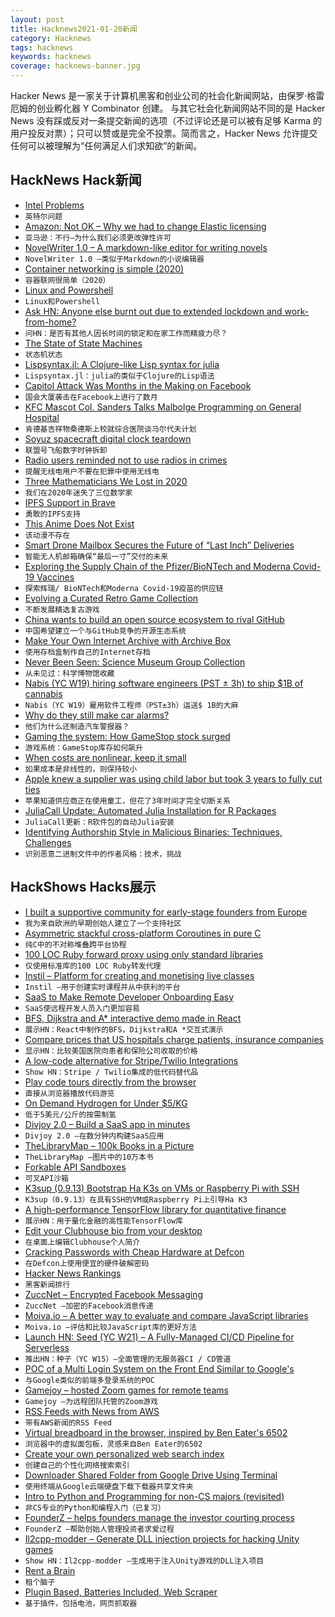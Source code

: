 ```yaml
---
layout: post
title: Hacknews2021-01-20新闻
category: Hacknews
tags: hacknews
keywords: hacknews
coverage: hacknews-banner.jpg
---
```


Hacker News 是一家关于计算机黑客和创业公司的社会化新闻网站，由保罗·格雷厄姆的创业孵化器 Y Combinator 创建。
与其它社会化新闻网站不同的是 Hacker News 没有踩或反对一条提交新闻的选项（不过评论还是可以被有足够 Karma 的用户投反对票）；只可以赞或是完全不投票。简而言之，Hacker News 允许提交任何可以被理解为“任何满足人们求知欲”的新闻。

## HackNews Hack新闻


- [Intel Problems](https://stratechery.com/2021/intel-problems/)
- `英特尔问题`
- [Amazon: Not OK – Why we had to change Elastic licensing](https://www.elastic.co/blog/why-license-change-AWS)
- `亚马逊：不行–为什么我们必须更改弹性许可`
- [NovelWriter 1.0 – A markdown-like editor for writing novels](https://novelwriter.io/)
- `NovelWriter 1.0 –类似于Markdown的小说编辑器`
- [Container networking is simple (2020)](https://iximiuz.com/en/posts/container-networking-is-simple/)
- `容器联网很简单（2020）`
- [Linux and Powershell](https://matteoguadrini.github.io/posts/linux-and-powershell/)
- `Linux和Powershell`
- [Ask HN: Anyone else burnt out due to extended lockdown and work-from-home?](item?id=25833639)
- `问HN：是否有其他人因长时间的锁定和在家工作而精疲力尽？`
- [The State of State Machines](https://googleprojectzero.blogspot.com/2021/01/the-state-of-state-machines.html)
- `状态机状态`
- [Lispsyntax.jl: A Clojure-like Lisp syntax for julia](https://github.com/swadey/LispSyntax.jl)
- `Lispsyntax.jl：julia的类似于Clojure的Lisp语法`
- [Capitol Attack Was Months in the Making on Facebook](https://www.techtransparencyproject.org/articles/capitol-attack-was-months-making-facebook)
- `国会大厦袭击在Facebook上进行了数月`
- [KFC Mascot Col. Sanders Talks Malbolge Programming on General Hospital](https://esoteric.codes/blog/kfc-col-sanders-talks-malbolge-general-hospital)
- `肯德基吉祥物桑德斯上校就综合医院谈马尔代夫计划`
- [Soyuz spacecraft digital clock teardown](http://www.righto.com/2020/01/inside-digital-clock-from-soyuz.html)
- `联盟号飞船数字时钟拆卸`
- [Radio users reminded not to use radios in crimes](http://www.arrl.org/news/fcc-issues-enforcement-advisory-radio-users-reminded-not-to-use-radios-in-crimes)
- `提醒无线电用户不要在犯罪中使用无线电`
- [Three Mathematicians We Lost in 2020](https://www.newyorker.com/culture/annals-of-inquiry/three-mathematicians-we-lost-in-2020)
- `我们在2020年迷失了三位数学家`
- [IPFS Support in Brave](https://brave.com/ipfs-support/)
- `勇敢的IPFS支持`
- [This Anime Does Not Exist](https://thisanimedoesnotexist.ai/)
- `该动漫不存在`
- [Smart Drone Mailbox Secures the Future of “Last Inch” Deliveries](https://now.northropgrumman.com/smart-drone-mailbox-secures-the-future-of-last-inch-deliveries/)
- `智能无人机邮箱确保“最后一寸”交付的未来`
- [Exploring the Supply Chain of the Pfizer/BioNTech and Moderna Covid-19 Vaccines](https://blog.jonasneubert.com/2021/01/10/exploring-the-supply-chain-of-the-pfizer-biontech-and-moderna-covid-19-vaccines/)
- `探索辉瑞/ BioNTech和Moderna Covid-19疫苗的供应链`
- [Evolving a Curated Retro Game Collection](https://www.racketboy.com/journal/evolving-a-curated-retro-game-collection-fine-tuning-av-setups)
- `不断发展精选复古游戏`
- [China wants to build an open source ecosystem to rival GitHub](https://restofworld.org/2021/china-gitee-to-rival-github/)
- `中国希望建立一个与GitHub竞争的开源生态系统`
- [Make Your Own Internet Archive with Archive Box](https://nixintel.info/osint-tools/make-your-own-internet-archive-with-archive-box/)
- `使用存档盒制作自己的Internet存档`
- [Never Been Seen: Science Museum Group Collection](https://thesciencemuseum.github.io/never-been-seen/index.html)
- `从未见过：科学博物馆收藏`
- [Nabis (YC W19) hiring software engineers (PST ± 3h) to ship $1B of cannabis](https://angel.co/company/nabis/jobs/650850-senior-software-engineer)
- `Nabis（YC W19）雇用软件工程师（PST±3h）运送$ 1B的大麻`
- [Why do they still make car alarms?](https://www.popularmechanics.com/cars/a17477/why-the-hell-do-they-still-make-car-alarms/)
- `他们为什么还制造汽车警报器？`
- [Gaming the system: How GameStop stock surged](https://arstechnica.com/gaming/2021/01/gaming-the-system-how-gamestop-stock-surged-1500-in-nine-months/)
- `游戏系统：GameStop库存如何飙升`
- [When costs are nonlinear, keep it small](https://jessitron.com/2021/01/18/when-costs-are-nonlinear-keep-it-small/)
- `如果成本是非线性的，则保持较小`
- [Apple knew a supplier was using child labor but took 3 years to fully cut ties](https://www.businessinsider.com/apple-knowingly-used-child-labor-supplier-3-years-cut-costs-2020-12)
- `苹果知道供应商正在使用童工，但花了3年时间才完全切断关系`
- [JuliaCall Update: Automated Julia Installation for R Packages](https://www.stochasticlifestyle.com/juliacall-update-automated-julia-installation-for-r-packages/)
- `JuliaCall更新：R软件包的自动Julia安装`
- [Identifying Authorship Style in Malicious Binaries: Techniques, Challenges](https://arxiv.org/abs/2101.06124)
- `识别恶意二进制文件中的作者风格：技术，挑战`


## HackShows Hacks展示

- [ I built a supportive community for early-stage founders from Europe](https://enter.network)
- `我为来自欧洲的早期创始人建立了一个支持社区`
- [ Asymmetric stackful cross-platform Coroutines in pure C](https://github.com/edubart/minicoro)
- `纯C中的不对称堆叠跨平台协程`
- [ 100 LOC Ruby forward proxy using only standard libraries](https://github.com/jamesmoriarty/forward-proxy)
- `仅使用标准库的100 LOC Ruby转发代理`
- [ Instil – Platform for creating and monetising live classes](https://instil.live/)
- `Instil –用于创建实时课程并从中获利的平台`
- [ SaaS to Make Remote Developer Onboarding Easy](https://fastlyn.com/)
- `SaaS使远程开发人员入门更加容易`
- [ BFS, Dijkstra and A* interactive demo made in React](https://github.com/npretto/pathfinding)
- `展示HN：React中制作的BFS，Dijkstra和A *交互式演示`
- [ Compare prices that US hospitals charge patients, insurance companies](https://turquoise.health/)
- `显示HN：比较美国医院向患者和保险公司收取的价格`
- [ A low-code alternative for Stripe/Twilio Integrations](https://appstitch.dev)
- `Show HN：Stripe / Twilio集成的低代码替代品`
- [ Play code tours directly from the browser](https://github.com/doctolib/code-tours-github)
- `直接从浏览器播放代码游览`
- [ On Demand Hydrogen for Under $5/KG](https://teznic.com/pages/hydrogen)
- `低于5美元/公斤的按需制氢`
- [ Divjoy 2.0 – Build a SaaS app in minutes](https://divjoy.com)
- `Divjoy 2.0 –在数分钟内构建SaaS应用`
- [ TheLibraryMap – 100k Books in a Picture](https://thelibrarymap.com/)
- `TheLibraryMap –图片中的10万本书`
- [ Forkable API Sandboxes](https://rapidstash.io)
- `可叉API沙箱`
- [ K3sup (0.9.13) Bootstrap Ha K3s on VMs or Raspberry Pi with SSH](https://github.com/alexellis/k3sup/releases/tag/0.9.13)
- `K3sup（0.9.13）在具有SSH的VM或Raspberry Pi上引导Ha K3`
- [ A high-performance TensorFlow library for quantitative finance](https://github.com/google/tf-quant-finance)
- `展示HN：用于量化金融的高性能TensorFlow库`
- [ Edit your Clubhouse bio from your desktop](http://clubhousebio.xyz/)
- `在桌面上编辑Clubhouse个人简介`
- [ Cracking Passwords with Cheap Hardware at Defcon](https://www.go350.com/posts/cracking-passwords-with-cheap-hardware-at-defcon/)
- `在Defcon上使用便宜的硬件破解密码`
- [ Hacker News Rankings](https://www.hakaran.com)
- `黑客新闻排行`
- [ ZuccNet – Encrypted Facebook Messaging](https://github.com/tomquirk/zuccnet#zuccnet)
- `ZuccNet –加密的Facebook消息传递`
- [ Moiva.io – A better way to evaluate and compare JavaScript libraries](https://moiva.io/)
- `Moiva.io –评估和比较JavaScript库的更好方法`
- [Launch HN: Seed (YC W21) – A Fully-Managed CI/CD Pipeline for Serverless](item?id=25835280)
- `推出HN：种子（YC W15）–全面管理的无服务器CI / CD管道`
- [ POC of a Multi Login System on the Front End Similar to Google's](https://bilalkhoukhi.com/blog/single-app-multi-login)
- `与Google类似的前端多登录系统的POC`
- [ Gamejoy – hosted Zoom games for remote teams](https://www.gamejoyhq.com/)
- `Gamejoy –为远程团队托管的Zoom游戏`
- [ RSS Feeds with News from AWS](https://www.cloudnews.dev/feeds)
- `带有AWS新闻的RSS Feed`
- [ Virtual breadboard in the browser, inspired by Ben Eater's 6502](https://www.tejotron.com/)
- `浏览器中的虚拟面包板，灵感来自Ben Eater的6502`
- [ Create your own personalized web search index](https://crawlcrawler.com)
- `创建自己的个性化网络搜索索引`
- [ Downloader Shared Folder from Google Drive Using Terminal](https://gist.github.com/majdiyassin20/a8a1e4a4c01f22ad29cda19bdbc05360)
- `使用终端从Google云端硬盘下载下载器共享文件夹`
- [ Intro to Python and Programming for non-CS majors (revisited)](item?id=25837545)
- `非CS专业的Python和编程入门（已复习）`
- [ FounderZ – helps founders manage the investor courting process](https://founderz.nocodez.com/)
- `FounderZ –帮助创始人管理投资者求爱过程`
- [ Il2cpp-modder – Generate DLL injection projects for hacking Unity games](https://github.com/juanmjacobs/il2cpp-modder)
- `Show HN：Il2cpp-modder –生成用于注入Unity游戏的DLL注入项目`
- [ Rent a Brain](https://thesageboard.com/ask-question)
- `租个脑子`
- [ Plugin Based, Batteries Included, Web Scraper](https://github.com/get-set-fetch/scraper)
- `基于插件，包括电池，网页抓取器`

